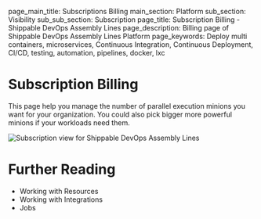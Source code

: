 page_main_title: Subscriptions Billing
main_section: Platform
sub_section: Visibility
sub_sub_section: Subscription
page_title: Subscription Billing - Shippable DevOps Assembly Lines
page_description: Billing page of Shippable DevOps Assembly Lines Platform
page_keywords: Deploy multi containers, microservices, Continuous Integration, Continuous Deployment, CI/CD, testing, automation, pipelines, docker, lxc

# Subscription Billing
This page help you manage the number of parallel execution minions you want for your   organization. You could also pick bigger more powerful minions if your workloads need them.

<img src="/images/platform/visibility/subscription-billing-view.jpg" alt="Subscription view for Shippable DevOps Assembly Lines" style="vertical-align: middle;display: block;margin-left: auto;margin-right: auto;"/>


# Further Reading
* Working with Resources
* Working with Integrations
* Jobs

